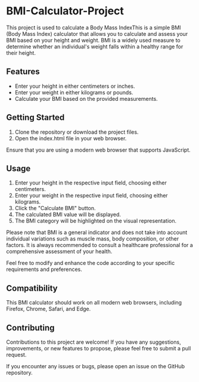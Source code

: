 # BMI-Calculator-Project

This project is used to calculate a Body Mass IndexThis is a simple BMI (Body Mass Index) calculator that allows you to calculate and assess your BMI based on your height and weight. BMI is a widely used measure to determine whether an individual's weight falls within a healthy range for their height.

## Features

- Enter your height in either centimeters or inches.
- Enter your weight in either kilograms or pounds.
- Calculate your BMI based on the provided measurements.

## Getting Started

1. Clone the repository or download the project files.
2. Open the index.html file in your web browser.

Ensure that you are using a modern web browser that supports JavaScript.

## Usage

1. Enter your height in the respective input field, choosing either centimeters.
2. Enter your weight in the respective input field, choosing either kilograms.
3. Click the "Calculate BMI" button.
4. The calculated BMI value will be displayed.
5. The BMI category will be highlighted on the visual representation.

Please note that BMI is a general indicator and does not take into account individual variations such as muscle mass, body composition, or other factors. It is always recommended to consult a healthcare professional for a comprehensive assessment of your health.

Feel free to modify and enhance the code according to your specific requirements and preferences.

## Compatibility

This BMI calculator should work on all modern web browsers, including Firefox, Chrome, Safari, and Edge.

## Contributing

Contributions to this project are welcome! If you have any suggestions, improvements, or new features to propose, please feel free to submit a pull request.

If you encounter any issues or bugs, please open an issue on the GitHub repository.

